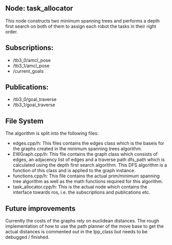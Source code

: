
## Node: task_allocator

This node constructs two minimum spanning trees and performs a depth first search on both of them to assign each robot the tasks in their right order.

## Subscriptions:
- /tb3_0/amcl_pose
- /tb3_1/amcl_pose
- /current_goals

## Publications:
- /tb3_0/goal_traverse
- /tb3_1/goal_traverse


## File System
The algorithm is split into the following files:
- edges.cpp/h: This files contains the edges class which is the baseis for the graphs created in the minimum spanning trees algorithm.
- EWGraph.cpp/h: This file contains the graph class which consists of edges, an adjacency list of edges and a traverse path dfs_path which is calculated using the depth first search algorithm. This DFS algorithm is a function of this class and is applied to the graph instance.
- functions.cpp/h: This file contains the actual prim/minimum spanning tree algorithm as well as the math functions required for this algorithm.
- task_allocator.cpp/h: This is the actual node which contains the interface towards ros, i.e. the subscriptions and publications etc. 


## Future improvements
Currently the costs of the graphs rely on euclidean distances. The rough implementation of how to use the path planner of the move base to get the actual distances is commented out in the lpp_class but needs to be debugged / finished.

